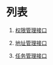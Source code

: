 # 列表

1. [权限管理接口](01.权限管理接口/ReadMe.md)

2. [地址管理接口](02.地址管理接口/ReadMe.md)

3. [任务管理接口](03.任务管理接口/ReadMe.md)